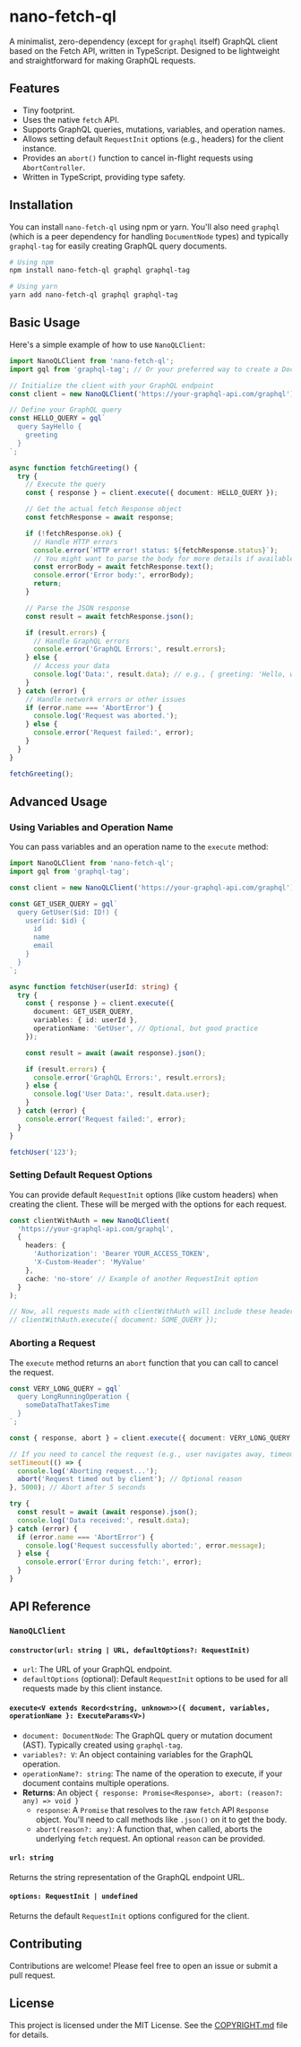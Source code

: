 # nano-fetch-ql

A minimalist, zero-dependency (except for `graphql` itself) GraphQL client based on the Fetch API, written in TypeScript. Designed to be lightweight and straightforward for making GraphQL requests.

## Features

*   Tiny footprint.
*   Uses the native `fetch` API.
*   Supports GraphQL queries, mutations, variables, and operation names.
*   Allows setting default `RequestInit` options (e.g., headers) for the client instance.
*   Provides an `abort()` function to cancel in-flight requests using `AbortController`.
*   Written in TypeScript, providing type safety.

## Installation

You can install `nano-fetch-ql` using npm or yarn. You'll also need `graphql` (which is a peer dependency for handling `DocumentNode` types) and typically `graphql-tag` for easily creating GraphQL query documents.

```bash
# Using npm
npm install nano-fetch-ql graphql graphql-tag

# Using yarn
yarn add nano-fetch-ql graphql graphql-tag
```

## Basic Usage

Here's a simple example of how to use `NanoQLClient`:

```typescript
import NanoQLClient from 'nano-fetch-ql';
import gql from 'graphql-tag'; // Or your preferred way to create a DocumentNode

// Initialize the client with your GraphQL endpoint
const client = new NanoQLClient('https://your-graphql-api.com/graphql');

// Define your GraphQL query
const HELLO_QUERY = gql`
  query SayHello {
    greeting
  }
`;

async function fetchGreeting() {
  try {
    // Execute the query
    const { response } = client.execute({ document: HELLO_QUERY });

    // Get the actual fetch Response object
    const fetchResponse = await response;

    if (!fetchResponse.ok) {
      // Handle HTTP errors
      console.error(`HTTP error! status: ${fetchResponse.status}`);
      // You might want to parse the body for more details if available
      const errorBody = await fetchResponse.text();
      console.error('Error body:', errorBody);
      return;
    }

    // Parse the JSON response
    const result = await fetchResponse.json();

    if (result.errors) {
      // Handle GraphQL errors
      console.error('GraphQL Errors:', result.errors);
    } else {
      // Access your data
      console.log('Data:', result.data); // e.g., { greeting: 'Hello, world!' }
    }
  } catch (error) {
    // Handle network errors or other issues
    if (error.name === 'AbortError') {
      console.log('Request was aborted.');
    } else {
      console.error('Request failed:', error);
    }
  }
}

fetchGreeting();
```

## Advanced Usage

### Using Variables and Operation Name

You can pass variables and an operation name to the `execute` method:

```typescript
import NanoQLClient from 'nano-fetch-ql';
import gql from 'graphql-tag';

const client = new NanoQLClient('https://your-graphql-api.com/graphql');

const GET_USER_QUERY = gql`
  query GetUser($id: ID!) {
    user(id: $id) {
      id
      name
      email
    }
  }
`;

async function fetchUser(userId: string) {
  try {
    const { response } = client.execute({
      document: GET_USER_QUERY,
      variables: { id: userId },
      operationName: 'GetUser', // Optional, but good practice
    });

    const result = await (await response).json();

    if (result.errors) {
      console.error('GraphQL Errors:', result.errors);
    } else {
      console.log('User Data:', result.data.user);
    }
  } catch (error) {
    console.error('Request failed:', error);
  }
}

fetchUser('123');
```

### Setting Default Request Options

You can provide default `RequestInit` options (like custom headers) when creating the client. These will be merged with the options for each request.

```typescript
const clientWithAuth = new NanoQLClient(
  'https://your-graphql-api.com/graphql',
  {
    headers: {
      'Authorization': 'Bearer YOUR_ACCESS_TOKEN',
      'X-Custom-Header': 'MyValue'
    },
    cache: 'no-store' // Example of another RequestInit option
  }
);

// Now, all requests made with clientWithAuth will include these headers.
// clientWithAuth.execute({ document: SOME_QUERY });
```

### Aborting a Request

The `execute` method returns an `abort` function that you can call to cancel the request.

```typescript
const VERY_LONG_QUERY = gql`
  query LongRunningOperation {
    someDataThatTakesTime
  }
`;

const { response, abort } = client.execute({ document: VERY_LONG_QUERY });

// If you need to cancel the request (e.g., user navigates away, timeout)
setTimeout(() => {
  console.log('Aborting request...');
  abort('Request timed out by client'); // Optional reason
}, 5000); // Abort after 5 seconds

try {
  const result = await (await response).json();
  console.log('Data received:', result.data);
} catch (error) {
  if (error.name === 'AbortError') {
    console.log('Request successfully aborted:', error.message);
  } else {
    console.error('Error during fetch:', error);
  }
}
```

## API Reference

### `NanoQLClient`

#### `constructor(url: string | URL, defaultOptions?: RequestInit)`

*   `url`: The URL of your GraphQL endpoint.
*   `defaultOptions` (optional): Default `RequestInit` options to be used for all requests made by this client instance.

#### `execute<V extends Record<string, unknown>>({ document, variables, operationName }: ExecuteParams<V>)`

*   `document: DocumentNode`: The GraphQL query or mutation document (AST). Typically created using `graphql-tag`.
*   `variables?: V`: An object containing variables for the GraphQL operation.
*   `operationName?: string`: The name of the operation to execute, if your document contains multiple operations.
*   **Returns**: An object `{ response: Promise<Response>, abort: (reason?: any) => void }`
    *   `response`: A `Promise` that resolves to the raw `fetch` API `Response` object. You'll need to call methods like `.json()` on it to get the body.
    *   `abort(reason?: any)`: A function that, when called, aborts the underlying `fetch` request. An optional `reason` can be provided.

#### `url: string`
Returns the string representation of the GraphQL endpoint URL.

#### `options: RequestInit | undefined`
Returns the default `RequestInit` options configured for the client.

## Contributing

Contributions are welcome! Please feel free to open an issue or submit a pull request.

## License

This project is licensed under the MIT License. See the [COPYRIGHT.md](COPYRIGHT.md) file for details.
